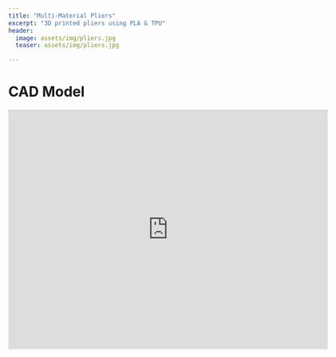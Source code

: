 ```yaml
---
title: "Multi-Material Pliers"
excerpt: "3D printed pliers using PLA & TPU"
header:
  image: assets/img/pliers.jpg
  teaser: assets/img/pliers.jpg

---
```


# CAD Model
<iframe src="https://vanderbilt643.autodesk360.com/shares/public/SH286ddQT78850c0d8a4acef8ae0f472e24b?mode=embed" width="640" height="480" allowfullscreen="true" webkitallowfullscreen="true" mozallowfullscreen="true"  frameborder="0"></iframe>
